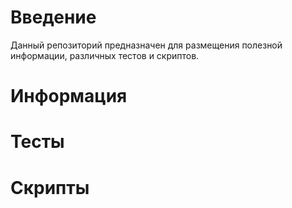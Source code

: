 # Введение

Данный репозиторий предназначен для размещения полезной информации, различных тестов и скриптов.


# Информация

# Тесты

# Скрипты
